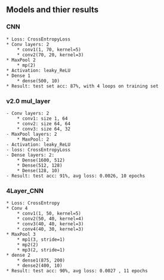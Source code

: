 ## Models and thier results

### CNN
 	* Loss: CrossEntropyLoss
 	* Conv layers: 2
		* conv1(1, 70, kernel=5)
		* conv2(70, 20, kernel=3)
	* MaxPool 2
		* mp(2)
	* Activation: leaky_ReLU
	* Dense 1
		* dense(500, 10)
	* Result: test set acc: 87%, with 4 loops on training set

### v2.0 mul_layer
	- Conv layers: 2
		* conv1: size 1, 64 
		* conv2: size 64, 64 
		* conv3: size 64, 32 
	- MaxPool layers: 2
		* MaxPool: 2
	- Activation: leaky_ReLU
	- loss: CrossEntropyLoss
	- Dense layers: 2:
		* Dense(1600, 512)
		* Dense(512, 128)
		* Dense(128, 10)
	- Result: test acc: 91%, avg loss: 0.0026, 10 epochs

### 4Layer_CNN
	* Loss: CrossEntropy
	* Conv 4
		* conv1(1, 50, kernel=5)
		* conv2(50, 40, kernel=4)
		* conv3(40, 40, kernel=3)
		* conv4(40, 30, kernel=3)
	* MaxPool 3
		* mp1(3, stride=1)
		* mp2(2)
		* mp3(2, stride=1)
	* dense 2
		* dense1(875, 200)
		* dense2(400, 10)
	* Result: test acc: 90%, avg loss: 0.0027 , 11 epochs



